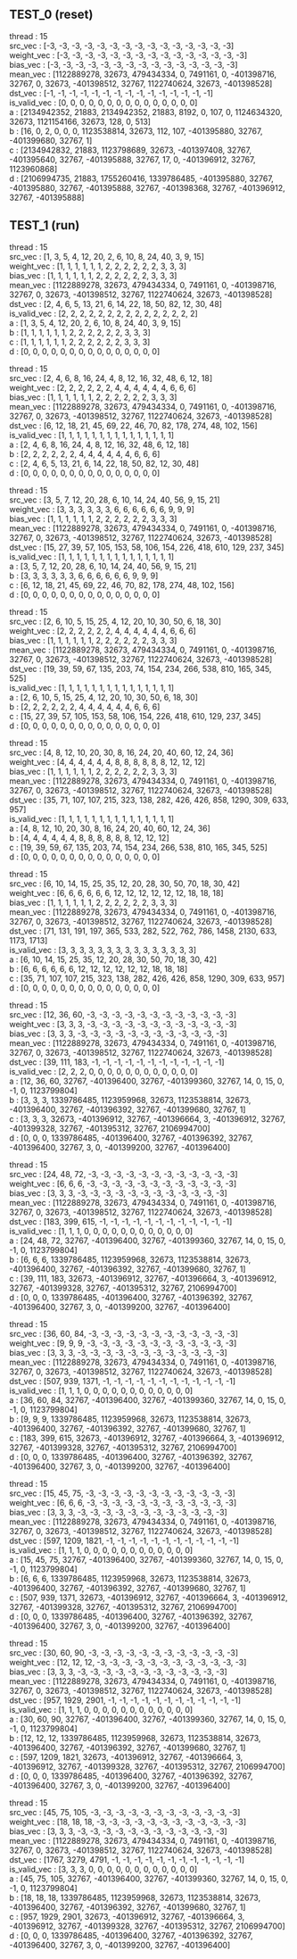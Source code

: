 ## TEST_0 (reset)

thread : 15  
src_vec : [-3, -3, -3, -3, -3, -3, -3, -3, -3, -3, -3, -3, -3, -3, -3]  
weight_vec : [-3, -3, -3, -3, -3, -3, -3, -3, -3, -3, -3, -3, -3, -3, -3]  
bias_vec : [-3, -3, -3, -3, -3, -3, -3, -3, -3, -3, -3, -3, -3, -3, -3]  
mean_vec : [1122889278, 32673, 479434334, 0, 7491161, 0, -401398716, 32767, 0, 32673, -401398512, 32767, 1122740624, 32673, -401398528]  
dst_vec : [-1, -1, -1, -1, -1, -1, -1, -1, -1, -1, -1, -1, -1, -1, -1]  
is_valid_vec : [0, 0, 0, 0, 0, 0, 0, 0, 0, 0, 0, 0, 0, 0, 0]  
a : [2134942352, 21883, 2134942352, 21883, 8192, 0, 107, 0, 1124634320, 32673, 1121154166, 32673, 128, 0, 513]  
b : [16, 0, 2, 0, 0, 0, 1123538814, 32673, 112, 107, -401395880, 32767, -401399680, 32767, 1]  
c : [2134942832, 21883, 1123798689, 32673, -401397408, 32767, -401395640, 32767, -401395888, 32767, 17, 0, -401396912, 32767, 1123960868]  
d : [2106994735, 21883, 1755260416, 1339786485, -401395880, 32767, -401395880, 32767, -401395888, 32767, -401398368, 32767, -401396912, 32767, -401395888]


## TEST_1 (run)

thread : 15  
src_vec : [1, 3, 5, 4, 12, 20, 2, 6, 10, 8, 24, 40, 3, 9, 15]  
weight_vec : [1, 1, 1, 1, 1, 1, 2, 2, 2, 2, 2, 2, 3, 3, 3]  
bias_vec : [1, 1, 1, 1, 1, 1, 2, 2, 2, 2, 2, 2, 3, 3, 3]  
mean_vec : [1122889278, 32673, 479434334, 0, 7491161, 0, -401398716, 32767, 0, 32673, -401398512, 32767, 1122740624, 32673, -401398528]  
dst_vec : [2, 4, 6, 5, 13, 21, 6, 14, 22, 18, 50, 82, 12, 30, 48]  
is_valid_vec : [2, 2, 2, 2, 2, 2, 2, 2, 2, 2, 2, 2, 2, 2, 2]  
a : [1, 3, 5, 4, 12, 20, 2, 6, 10, 8, 24, 40, 3, 9, 15]  
b : [1, 1, 1, 1, 1, 1, 2, 2, 2, 2, 2, 2, 3, 3, 3]  
c : [1, 1, 1, 1, 1, 1, 2, 2, 2, 2, 2, 2, 3, 3, 3]  
d : [0, 0, 0, 0, 0, 0, 0, 0, 0, 0, 0, 0, 0, 0, 0]


thread : 15  
src_vec : [2, 4, 6, 8, 16, 24, 4, 8, 12, 16, 32, 48, 6, 12, 18]  
weight_vec : [2, 2, 2, 2, 2, 2, 4, 4, 4, 4, 4, 4, 6, 6, 6]  
bias_vec : [1, 1, 1, 1, 1, 1, 2, 2, 2, 2, 2, 2, 3, 3, 3]  
mean_vec : [1122889278, 32673, 479434334, 0, 7491161, 0, -401398716, 32767, 0, 32673, -401398512, 32767, 1122740624, 32673, -401398528]  
dst_vec : [6, 12, 18, 21, 45, 69, 22, 46, 70, 82, 178, 274, 48, 102, 156]  
is_valid_vec : [1, 1, 1, 1, 1, 1, 1, 1, 1, 1, 1, 1, 1, 1, 1]  
a : [2, 4, 6, 8, 16, 24, 4, 8, 12, 16, 32, 48, 6, 12, 18]  
b : [2, 2, 2, 2, 2, 2, 4, 4, 4, 4, 4, 4, 6, 6, 6]  
c : [2, 4, 6, 5, 13, 21, 6, 14, 22, 18, 50, 82, 12, 30, 48]  
d : [0, 0, 0, 0, 0, 0, 0, 0, 0, 0, 0, 0, 0, 0, 0]


thread : 15  
src_vec : [3, 5, 7, 12, 20, 28, 6, 10, 14, 24, 40, 56, 9, 15, 21]  
weight_vec : [3, 3, 3, 3, 3, 3, 6, 6, 6, 6, 6, 6, 9, 9, 9]  
bias_vec : [1, 1, 1, 1, 1, 1, 2, 2, 2, 2, 2, 2, 3, 3, 3]  
mean_vec : [1122889278, 32673, 479434334, 0, 7491161, 0, -401398716, 32767, 0, 32673, -401398512, 32767, 1122740624, 32673, -401398528]  
dst_vec : [15, 27, 39, 57, 105, 153, 58, 106, 154, 226, 418, 610, 129, 237, 345]  
is_valid_vec : [1, 1, 1, 1, 1, 1, 1, 1, 1, 1, 1, 1, 1, 1, 1]  
a : [3, 5, 7, 12, 20, 28, 6, 10, 14, 24, 40, 56, 9, 15, 21]  
b : [3, 3, 3, 3, 3, 3, 6, 6, 6, 6, 6, 6, 9, 9, 9]  
c : [6, 12, 18, 21, 45, 69, 22, 46, 70, 82, 178, 274, 48, 102, 156]  
d : [0, 0, 0, 0, 0, 0, 0, 0, 0, 0, 0, 0, 0, 0, 0]


thread : 15  
src_vec : [2, 6, 10, 5, 15, 25, 4, 12, 20, 10, 30, 50, 6, 18, 30]  
weight_vec : [2, 2, 2, 2, 2, 2, 4, 4, 4, 4, 4, 4, 6, 6, 6]  
bias_vec : [1, 1, 1, 1, 1, 1, 2, 2, 2, 2, 2, 2, 3, 3, 3]  
mean_vec : [1122889278, 32673, 479434334, 0, 7491161, 0, -401398716, 32767, 0, 32673, -401398512, 32767, 1122740624, 32673, -401398528]  
dst_vec : [19, 39, 59, 67, 135, 203, 74, 154, 234, 266, 538, 810, 165, 345, 525]  
is_valid_vec : [1, 1, 1, 1, 1, 1, 1, 1, 1, 1, 1, 1, 1, 1, 1]  
a : [2, 6, 10, 5, 15, 25, 4, 12, 20, 10, 30, 50, 6, 18, 30]  
b : [2, 2, 2, 2, 2, 2, 4, 4, 4, 4, 4, 4, 6, 6, 6]  
c : [15, 27, 39, 57, 105, 153, 58, 106, 154, 226, 418, 610, 129, 237, 345]  
d : [0, 0, 0, 0, 0, 0, 0, 0, 0, 0, 0, 0, 0, 0, 0]


thread : 15  
src_vec : [4, 8, 12, 10, 20, 30, 8, 16, 24, 20, 40, 60, 12, 24, 36]  
weight_vec : [4, 4, 4, 4, 4, 4, 8, 8, 8, 8, 8, 8, 12, 12, 12]  
bias_vec : [1, 1, 1, 1, 1, 1, 2, 2, 2, 2, 2, 2, 3, 3, 3]  
mean_vec : [1122889278, 32673, 479434334, 0, 7491161, 0, -401398716, 32767, 0, 32673, -401398512, 32767, 1122740624, 32673, -401398528]  
dst_vec : [35, 71, 107, 107, 215, 323, 138, 282, 426, 426, 858, 1290, 309, 633, 957]  
is_valid_vec : [1, 1, 1, 1, 1, 1, 1, 1, 1, 1, 1, 1, 1, 1, 1]  
a : [4, 8, 12, 10, 20, 30, 8, 16, 24, 20, 40, 60, 12, 24, 36]  
b : [4, 4, 4, 4, 4, 4, 8, 8, 8, 8, 8, 8, 12, 12, 12]  
c : [19, 39, 59, 67, 135, 203, 74, 154, 234, 266, 538, 810, 165, 345, 525]  
d : [0, 0, 0, 0, 0, 0, 0, 0, 0, 0, 0, 0, 0, 0, 0]


thread : 15  
src_vec : [6, 10, 14, 15, 25, 35, 12, 20, 28, 30, 50, 70, 18, 30, 42]  
weight_vec : [6, 6, 6, 6, 6, 6, 12, 12, 12, 12, 12, 12, 18, 18, 18]  
bias_vec : [1, 1, 1, 1, 1, 1, 2, 2, 2, 2, 2, 2, 3, 3, 3]  
mean_vec : [1122889278, 32673, 479434334, 0, 7491161, 0, -401398716, 32767, 0, 32673, -401398512, 32767, 1122740624, 32673, -401398528]  
dst_vec : [71, 131, 191, 197, 365, 533, 282, 522, 762, 786, 1458, 2130, 633, 1173, 1713]  
is_valid_vec : [3, 3, 3, 3, 3, 3, 3, 3, 3, 3, 3, 3, 3, 3, 3]  
a : [6, 10, 14, 15, 25, 35, 12, 20, 28, 30, 50, 70, 18, 30, 42]  
b : [6, 6, 6, 6, 6, 6, 12, 12, 12, 12, 12, 12, 18, 18, 18]  
c : [35, 71, 107, 107, 215, 323, 138, 282, 426, 426, 858, 1290, 309, 633, 957]  
d : [0, 0, 0, 0, 0, 0, 0, 0, 0, 0, 0, 0, 0, 0, 0]


thread : 15  
src_vec : [12, 36, 60, -3, -3, -3, -3, -3, -3, -3, -3, -3, -3, -3, -3]  
weight_vec : [3, 3, 3, -3, -3, -3, -3, -3, -3, -3, -3, -3, -3, -3, -3]  
bias_vec : [3, 3, 3, -3, -3, -3, -3, -3, -3, -3, -3, -3, -3, -3, -3]  
mean_vec : [1122889278, 32673, 479434334, 0, 7491161, 0, -401398716, 32767, 0, 32673, -401398512, 32767, 1122740624, 32673, -401398528]  
dst_vec : [39, 111, 183, -1, -1, -1, -1, -1, -1, -1, -1, -1, -1, -1, -1]  
is_valid_vec : [2, 2, 2, 0, 0, 0, 0, 0, 0, 0, 0, 0, 0, 0, 0]  
a : [12, 36, 60, 32767, -401396400, 32767, -401399360, 32767, 14, 0, 15, 0, -1, 0, 1123799804]  
b : [3, 3, 3, 1339786485, 1123959968, 32673, 1123538814, 32673, -401396400, 32767, -401396392, 32767, -401399680, 32767, 1]  
c : [3, 3, 3, 32673, -401396912, 32767, -401396664, 3, -401396912, 32767, -401399328, 32767, -401395312, 32767, 2106994700]  
d : [0, 0, 0, 1339786485, -401396400, 32767, -401396392, 32767, -401396400, 32767, 3, 0, -401399200, 32767, -401396400]


thread : 15  
src_vec : [24, 48, 72, -3, -3, -3, -3, -3, -3, -3, -3, -3, -3, -3, -3]  
weight_vec : [6, 6, 6, -3, -3, -3, -3, -3, -3, -3, -3, -3, -3, -3, -3]  
bias_vec : [3, 3, 3, -3, -3, -3, -3, -3, -3, -3, -3, -3, -3, -3, -3]  
mean_vec : [1122889278, 32673, 479434334, 0, 7491161, 0, -401398716, 32767, 0, 32673, -401398512, 32767, 1122740624, 32673, -401398528]  
dst_vec : [183, 399, 615, -1, -1, -1, -1, -1, -1, -1, -1, -1, -1, -1, -1]  
is_valid_vec : [1, 1, 1, 0, 0, 0, 0, 0, 0, 0, 0, 0, 0, 0, 0]  
a : [24, 48, 72, 32767, -401396400, 32767, -401399360, 32767, 14, 0, 15, 0, -1, 0, 1123799804]  
b : [6, 6, 6, 1339786485, 1123959968, 32673, 1123538814, 32673, -401396400, 32767, -401396392, 32767, -401399680, 32767, 1]  
c : [39, 111, 183, 32673, -401396912, 32767, -401396664, 3, -401396912, 32767, -401399328, 32767, -401395312, 32767, 2106994700]  
d : [0, 0, 0, 1339786485, -401396400, 32767, -401396392, 32767, -401396400, 32767, 3, 0, -401399200, 32767, -401396400]


thread : 15  
src_vec : [36, 60, 84, -3, -3, -3, -3, -3, -3, -3, -3, -3, -3, -3, -3]  
weight_vec : [9, 9, 9, -3, -3, -3, -3, -3, -3, -3, -3, -3, -3, -3, -3]  
bias_vec : [3, 3, 3, -3, -3, -3, -3, -3, -3, -3, -3, -3, -3, -3, -3]  
mean_vec : [1122889278, 32673, 479434334, 0, 7491161, 0, -401398716, 32767, 0, 32673, -401398512, 32767, 1122740624, 32673, -401398528]  
dst_vec : [507, 939, 1371, -1, -1, -1, -1, -1, -1, -1, -1, -1, -1, -1, -1]  
is_valid_vec : [1, 1, 1, 0, 0, 0, 0, 0, 0, 0, 0, 0, 0, 0, 0]  
a : [36, 60, 84, 32767, -401396400, 32767, -401399360, 32767, 14, 0, 15, 0, -1, 0, 1123799804]  
b : [9, 9, 9, 1339786485, 1123959968, 32673, 1123538814, 32673, -401396400, 32767, -401396392, 32767, -401399680, 32767, 1]  
c : [183, 399, 615, 32673, -401396912, 32767, -401396664, 3, -401396912, 32767, -401399328, 32767, -401395312, 32767, 2106994700]  
d : [0, 0, 0, 1339786485, -401396400, 32767, -401396392, 32767, -401396400, 32767, 3, 0, -401399200, 32767, -401396400]


thread : 15  
src_vec : [15, 45, 75, -3, -3, -3, -3, -3, -3, -3, -3, -3, -3, -3, -3]  
weight_vec : [6, 6, 6, -3, -3, -3, -3, -3, -3, -3, -3, -3, -3, -3, -3]  
bias_vec : [3, 3, 3, -3, -3, -3, -3, -3, -3, -3, -3, -3, -3, -3, -3]  
mean_vec : [1122889278, 32673, 479434334, 0, 7491161, 0, -401398716, 32767, 0, 32673, -401398512, 32767, 1122740624, 32673, -401398528]  
dst_vec : [597, 1209, 1821, -1, -1, -1, -1, -1, -1, -1, -1, -1, -1, -1, -1]  
is_valid_vec : [1, 1, 1, 0, 0, 0, 0, 0, 0, 0, 0, 0, 0, 0, 0]  
a : [15, 45, 75, 32767, -401396400, 32767, -401399360, 32767, 14, 0, 15, 0, -1, 0, 1123799804]  
b : [6, 6, 6, 1339786485, 1123959968, 32673, 1123538814, 32673, -401396400, 32767, -401396392, 32767, -401399680, 32767, 1]  
c : [507, 939, 1371, 32673, -401396912, 32767, -401396664, 3, -401396912, 32767, -401399328, 32767, -401395312, 32767, 2106994700]  
d : [0, 0, 0, 1339786485, -401396400, 32767, -401396392, 32767, -401396400, 32767, 3, 0, -401399200, 32767, -401396400]


thread : 15  
src_vec : [30, 60, 90, -3, -3, -3, -3, -3, -3, -3, -3, -3, -3, -3, -3]  
weight_vec : [12, 12, 12, -3, -3, -3, -3, -3, -3, -3, -3, -3, -3, -3, -3]  
bias_vec : [3, 3, 3, -3, -3, -3, -3, -3, -3, -3, -3, -3, -3, -3, -3]  
mean_vec : [1122889278, 32673, 479434334, 0, 7491161, 0, -401398716, 32767, 0, 32673, -401398512, 32767, 1122740624, 32673, -401398528]  
dst_vec : [957, 1929, 2901, -1, -1, -1, -1, -1, -1, -1, -1, -1, -1, -1, -1]  
is_valid_vec : [1, 1, 1, 0, 0, 0, 0, 0, 0, 0, 0, 0, 0, 0, 0]  
a : [30, 60, 90, 32767, -401396400, 32767, -401399360, 32767, 14, 0, 15, 0, -1, 0, 1123799804]  
b : [12, 12, 12, 1339786485, 1123959968, 32673, 1123538814, 32673, -401396400, 32767, -401396392, 32767, -401399680, 32767, 1]  
c : [597, 1209, 1821, 32673, -401396912, 32767, -401396664, 3, -401396912, 32767, -401399328, 32767, -401395312, 32767, 2106994700]  
d : [0, 0, 0, 1339786485, -401396400, 32767, -401396392, 32767, -401396400, 32767, 3, 0, -401399200, 32767, -401396400]


thread : 15  
src_vec : [45, 75, 105, -3, -3, -3, -3, -3, -3, -3, -3, -3, -3, -3, -3]  
weight_vec : [18, 18, 18, -3, -3, -3, -3, -3, -3, -3, -3, -3, -3, -3, -3]  
bias_vec : [3, 3, 3, -3, -3, -3, -3, -3, -3, -3, -3, -3, -3, -3, -3]  
mean_vec : [1122889278, 32673, 479434334, 0, 7491161, 0, -401398716, 32767, 0, 32673, -401398512, 32767, 1122740624, 32673, -401398528]  
dst_vec : [1767, 3279, 4791, -1, -1, -1, -1, -1, -1, -1, -1, -1, -1, -1, -1]  
is_valid_vec : [3, 3, 3, 0, 0, 0, 0, 0, 0, 0, 0, 0, 0, 0, 0]  
a : [45, 75, 105, 32767, -401396400, 32767, -401399360, 32767, 14, 0, 15, 0, -1, 0, 1123799804]  
b : [18, 18, 18, 1339786485, 1123959968, 32673, 1123538814, 32673, -401396400, 32767, -401396392, 32767, -401399680, 32767, 1]  
c : [957, 1929, 2901, 32673, -401396912, 32767, -401396664, 3, -401396912, 32767, -401399328, 32767, -401395312, 32767, 2106994700]  
d : [0, 0, 0, 1339786485, -401396400, 32767, -401396392, 32767, -401396400, 32767, 3, 0, -401399200, 32767, -401396400]



